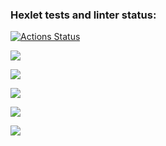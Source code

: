 ### Hexlet tests and linter status:
[![Actions Status](https://github.com/Sckandinav/frontend-project-44/workflows/hexlet-check/badge.svg)](https://github.com/Sckandinav/frontend-project-44/actions)

<a href="https://codeclimate.com/github/Sckandinav/frontend-project-44/maintainability"><img src="https://api.codeclimate.com/v1/badges/a1362095d45839ae24ea/maintainability" /></a>

<a href="https://asciinema.org/a/aTyGf0TaquRCVO3aPpQ2gsDIz" target="_blank"><img src="https://asciinema.org/a/aTyGf0TaquRCVO3aPpQ2gsDIz.svg" /></a>

<a href="https://asciinema.org/a/570210" target="_blank"><img src="https://asciinema.org/a/570210.svg" /></a>

<a href="https://asciinema.org/a/570431" target="_blank"><img src="https://asciinema.org/a/570431.svg" /></a>

<a href="https://asciinema.org/a/570448" target="_blank"><img src="https://asciinema.org/a/570448.svg" /></a>